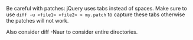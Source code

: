 Be careful with patches: jQuery uses tabs instead of spaces.
Make sure to use `diff -u <file1> <file2> > my.patch` to capture 
these tabs otherwise the patches will not work.

Also consider diff -Naur to consider entire directories.


